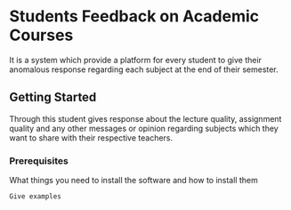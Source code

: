 # Students Feedback on Academic Courses

It is a system which provide a platform for every student to give their anomalous response regarding each subject at the end of their semester.

## Getting Started


Through this student gives response about the lecture quality, assignment quality and any other messages or opinion regarding subjects which they want to share with their respective teachers.


### Prerequisites

What things you need to install the software and how to install them

```
Give examples
```

